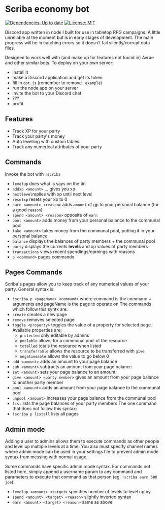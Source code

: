 # Scriba economy bot
[![Dependencies: Up to date](https://david-dm.org/arcayn/rpg-econbot.svg)](https://david-dm.org/arcayn/rpg-econbot) [![License: MIT](https://img.shields.io/badge/License-MIT-green.svg)](https://opensource.org/licenses/MIT)


Discord app written in node I built for use in tabletop RPG campaigns. A little unreliable at the moment but is in early stages
of development. The main progress will be in catching errors so it doesn't fail silently/corrupt data files.

Designed to work well with (and make up for features not found in) Avrae and other similar bots. To deploy on your own server: 
 - install it
 - make a Discord application and get its token 
 - fill in `opt.js` (remember to remove `.example`)
 - run the node app on your server
 - invite the bot to your Discord chat
 - ???
 - profit
 
 ## Features
  - Track XP for your party
  - Track your party's money
  - Auto levelling with custom tables
  - Track any numerical attributes of your party
 
 ## Commands
 Invoke the bot with `!scriba`
  - `levelup` does what is says on the tin
  - `addxp <amount>` ... gives you xp
  - `nextlevel`replies with xp until next level
  - `resetxp` resets your xp to 0
  - `earn <amount> <reason>` adds `amount` of gp to your personal balance (for a good `reason`)
  - `spend <amount> <reason>` opposite of `earn`
  - `pool <amount>` adds money from your personal balance to the communal pool
  - `take <amount>` takes money from the communal pool, putting it in your personal balance
  - `balance` displays the balances of party members + the communal pool
  - `party` displays the currents **levels** and xp values of party members
  - `transactions` views recent spendings/earnings with reasons
  - `p <command>` pages commands

## Pages Commands
Scriba's pages allow you to keep track of any numerical values of your party. General syntax is:
 - `!scriba p <pageName> <command>` where command is the command + arguments and pageName is the page to operate on
The commands which follow this syntx are:
 - `create` creates a new page
 - `remove` removes selected page
 - `toggle <property>` toggles the value of a property for selected page. Available properties are:
     * `protected` only editable by admins
     * `poolable` allows for a communal pool of the resource
     * `totalled` totals the resource when listed
     * `transferrable` allows the resource to be transferred with `give`
     * `negativeable` allows the value to go below 0
 - `add <amount>` adds an amount to your page balance
 - `sub <amount>` subtracts an amount from your page balance
 - `set <amount>` sets your page balance to an amount
 - `give <amount> <party member>` gives an amount from your page balance to another party member
 - `pool <amount>` adds an amount from your page balance to the communal pool
 - `unpool <amount>` increases your page balance from the communal pool
 - `list` lists the page balances of your party members
The one command that does not follow this syntax:
 - `!scriba p listall` lists all pages

## Admin mode
Adding a user to admins allows them to execute commands as other people and level up multiple levels at a time. You also must specify channel names where admin mode can be used in your settings file to prevent admin mode syntax from messing with normal usage.

Some commands have specific admin mode syntax. For commands not listed here, simply append a username param to any command and parameters to execute that command as that person (eg. `!scriba earn 500 joe`).
  - `levelup <amount> <target>` specifies number of levels to level up by
  - `spend <amount> <target> <reason>` slightly inverted syntax
  - `earn <amount> <target> <reason>` same as above
